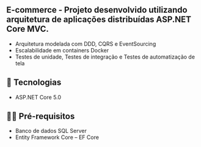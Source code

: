 ## E-commerce - Projeto desenvolvido utilizando arquitetura de aplicações distribuídas ASP.NET Core MVC.

- Arquitetura modelada com DDD, CQRS e EventSourcing
- Escalabilidade em containers Docker
- Testes de unidade, Testes de integração e Testes de automatização de tela

## 🚀 Tecnologias

- ASP.NET Core 5.0

## ✋🏻 Pré-requisitos

- Banco de dados SQL Server
- Entity Framework Core – EF Core
